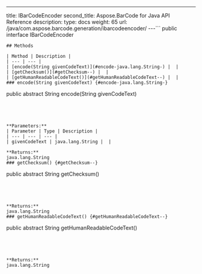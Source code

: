 ---
title: IBarCodeEncoder
second_title: Aspose.BarCode for Java API Reference
description: 
type: docs
weight: 65
url: /java/com.aspose.barcode.generation/ibarcodeencoder/
---```
public interface IBarCodeEncoder
```
## Methods

| Method | Description |
| --- | --- |
| [encode(String givenCodeText)](#encode-java.lang.String-) |  |
| [getChecksum()](#getChecksum--) |  |
| [getHumanReadableCodeText()](#getHumanReadableCodeText--) |  |
### encode(String givenCodeText) {#encode-java.lang.String-}
```
public abstract String encode(String givenCodeText)
```




**Parameters:**
| Parameter | Type | Description |
| --- | --- | --- |
| givenCodeText | java.lang.String |  |

**Returns:**
java.lang.String
### getChecksum() {#getChecksum--}
```
public abstract String getChecksum()
```




**Returns:**
java.lang.String
### getHumanReadableCodeText() {#getHumanReadableCodeText--}
```
public abstract String getHumanReadableCodeText()
```




**Returns:**
java.lang.String
